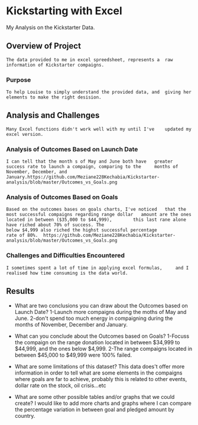 # Kickstarting with Excel
My Analysis on the Kickstarter Data.

## Overview of Project
	The data provided to me in excel spreedsheet, represents a 	raw information of Kickstarter compaigns. 

### Purpose
	To help Louise to simply understand the provided data, and 	giving her elements to make the right desision.
## Analysis and Challenges
	Many Excel functions didn't work well with my until I've 	updated my excel version.

### Analysis of Outcomes Based on Launch Date
	I can tell that the month s of May and June both have 	greater success rate to launch a compaign, comparing to the 	months of November, December, and     	January.https://github.com/Meziane228Kechabia/Kickstarter-analysis/blob/master/Outcomes_vs_Goals.png

### Analysis of Outcomes Based on Goals
	Based on the outcomes bases on goals charts, I've noticed 	that the most successful compaigns regarding range dollar 	amount are the ones located in between ($35,000 to $44,999),		this last rane alone have riched about 70% of success. The
	below $4,999 also riched the highst successful percentage 
	rate of 80%.  https://github.com/Meziane228Kechabia/Kickstarter-analysis/blob/master/Outcomes_vs_Goals.png

### Challenges and Difficulties Encountered
	I sometimes spent a lot of time in applying excel formulas, 	and I realised how time consuming is the data world.

## Results

- What are two conclusions you can draw about the Outcomes based on Launch Date? 
	1-Launch more compaigns during the moths of May and June.
	2-don't spend too much energy in compaigning during the 	months of November, December and January. 


- What can you conclude about the Outcomes based on Goals?
	1-Focuss the compaign on the range donation located in 	between $34,999 to $44,999, and the ones below $4,999.
	2-The range compaigns located in between $45,000 to $49,999 	were 100% failed.

- What are some limitations of this dataset?
	This data does't offer more information in order to tell 	what are some elements in the compaigns where goals are far 	to achieve, probably this is related to other events, dollar 	rate on the stock, oil crisis...etc

- What are some other possible tables and/or graphs that we could create? 
	I would like to add more charts and graphs where I can 	compare the percentage variation in between goal and pledged 	amount by country.
